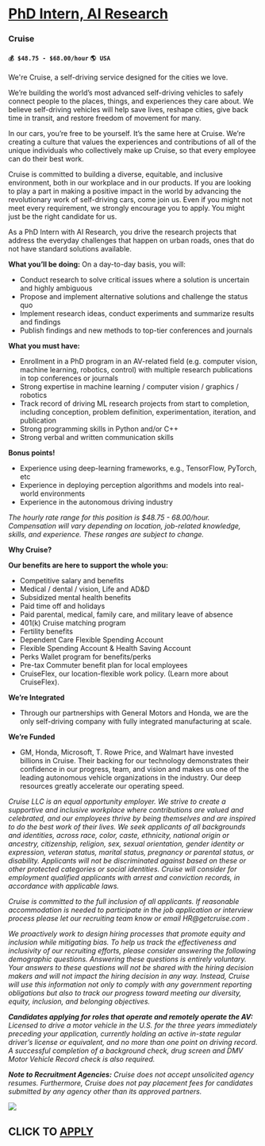 # [PhD Intern, AI Research](https://www.remotewlb.com/apply/phd-intern-ai-research)  
### Cruise  
#### `💰 $48.75 - $68.00/hour` `🌎 USA`  

We're Cruise, a self-driving service designed for the cities we love.

We’re building the world’s most advanced self-driving vehicles to safely connect people to the places, things, and experiences they care about. We believe self-driving vehicles will help save lives, reshape cities, give back time in transit, and restore freedom of movement for many.

In our cars, you’re free to be yourself. It’s the same here at Cruise. We’re creating a culture that values the experiences and contributions of all of the unique individuals who collectively make up Cruise, so that every employee can do their best work.

Cruise is committed to building a diverse, equitable, and inclusive environment, both in our workplace and in our products. If you are looking to play a part in making a positive impact in the world by advancing the revolutionary work of self-driving cars, come join us. Even if you might not meet every requirement, we strongly encourage you to apply. You might just be the right candidate for us.

As a PhD Intern with AI Research, you drive the research projects that address the everyday challenges that happen on urban roads, ones that do not have standard solutions available.

**What you’ll be doing:** On a day-to-day basis, you will:

  * Conduct research to solve critical issues where a solution is uncertain and highly ambiguous
  * Propose and implement alternative solutions and challenge the status quo
  * Implement research ideas, conduct experiments and summarize results and findings
  * Publish findings and new methods to top-tier conferences and journals

**What you must have:**

  * Enrollment in a PhD program in an AV-related field (e.g. computer vision, machine learning, robotics, control) with multiple research publications in top conferences or journals
  * Strong expertise in machine learning / computer vision / graphics / robotics
  * Track record of driving ML research projects from start to completion, including conception, problem definition, experimentation, iteration, and publication
  * Strong programming skills in Python and/or C++
  * Strong verbal and written communication skills

**Bonus points!**

  * Experience using deep-learning frameworks, e.g., TensorFlow, PyTorch, etc
  * Experience in deploying perception algorithms and models into real-world environments
  * Experience in the autonomous driving industry

_The hourly rate range for this position is $48.75 - 68.00/hour. Compensation will vary depending on location, job-related knowledge, skills, and experience. These ranges are subject to change._

**Why Cruise?**

**Our benefits are here to support the whole you:**

  * Competitive salary and benefits 
  * Medical / dental / vision, Life and AD&D
  * Subsidized mental health benefits
  * Paid time off and holidays
  * Paid parental, medical, family care, and military leave of absence
  * 401(k) Cruise matching program 
  * Fertility benefits
  * Dependent Care Flexible Spending Account
  * Flexible Spending Account & Health Saving Account
  * Perks Wallet program for benefits/perks
  * Pre-tax Commuter benefit plan for local employees
  * CruiseFlex, our location-flexible work policy. (Learn more about CruiseFlex).

**We’re Integrated**

  * Through our partnerships with General Motors and Honda, we are the only self-driving company with fully integrated manufacturing at scale.

**We’re Funded**

  * GM, Honda, Microsoft, T. Rowe Price, and Walmart have invested billions in Cruise. Their backing for our technology demonstrates their confidence in our progress, team, and vision and makes us one of the leading autonomous vehicle organizations in the industry. Our deep resources greatly accelerate our operating speed.

_Cruise LLC is an equal opportunity employer. We strive to create a supportive and inclusive workplace where contributions are valued and celebrated, and our employees thrive by being themselves and are inspired to do the best work of their lives. We seek applicants of all backgrounds and identities, across race, color, caste, ethnicity, national origin or ancestry, citizenship, religion, sex, sexual orientation, gender identity or expression, veteran status, marital status, pregnancy or parental status, or disability. Applicants will not be discriminated against based on these or other protected categories or social identities. Cruise will consider for employment qualified applicants with arrest and conviction records, in accordance with applicable laws._

_Cruise is committed to the full inclusion of all applicants. If reasonable accommodation is needed to participate in the job application or interview process please let our recruiting team know or email_ _HR@getcruise.com_ _._

_We proactively work to design hiring processes that promote equity and inclusion while mitigating bias. To help us track the effectiveness and inclusivity of our recruiting efforts, please consider answering the following demographic questions. Answering these questions is entirely voluntary. Your answers to these questions will not be shared with the hiring decision makers and will not impact the hiring decision in any way. Instead, Cruise will use this information not only to comply with any government reporting obligations but also to track our progress toward meeting our diversity, equity, inclusion, and belonging objectives._

**_Candidates applying for roles that operate and remotely operate the AV:_** _Licensed to drive a motor vehicle in the U.S. for the three years immediately preceding your application, currently holding an active in-state regular driver’s license or equivalent, and no more than one point on driving record. A successful completion of a background check, drug screen and DMV Motor Vehicle Record check is also required._

**_Note to Recruitment Agencies:_** _Cruise does not accept unsolicited agency resumes. Furthermore, Cruise does not pay placement fees for candidates submitted by any agency other than its approved partners._

![](https://remotive.com/job/track/1905667/blank.gif?source=public_api)  
## CLICK TO [APPLY](https://www.remotewlb.com/apply/phd-intern-ai-research)


